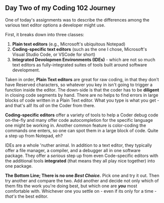 ## Day Two of my Coding 102 Journey

One of today's assignments was to describe the differences among the various text editor options a developer might use.

First, it breaks down into three classes: 
1. **Plain text editors** \(e.g., Microsoft's ubiquitous Notepad\)
1. **Coding-specific text editors** \(such as the one I chose, Microsoft's Visual Studio Code, or VSCode for short\)
1. **Integrated Devolopmen Environments \(IDEs\)** - which are not so much text editors as fully-integrated suites of tools built around software development.

Taken in order, **Plain Text editors** are great for raw coding, in that they don't have Reserved characters, so whatever you key in isn't going to trigger a function inside the editor.  The down-side is that the coder has to be **diligent** in closing code segments by hand.  There are no helps to find errors in large blocks of code written in a Plain Text editor.  What you type is what you get - and that's all!    Its *all* on the Coder from there.

**Coding-specific editors** offer a variety of tools to help a Coder debug code on-the-fly and many offer code autocompletion for the specific language one might be working in.  Another common feature is color-coding the commands one enters, so one can spot them in a large block of code.  Quite a step up from Notepad, eh?

IDEs are a whole 'nuther animal.  In addition to a text editor, they typically offer a file manager, a compiler, and a debugger all in one software package.  They offer a *serious* step up from even Code-specific editors with the additional tools **integrated** \(that means they all play nice together\) into one package.

**The Bottom Line; There is no one _Best Choice._** Pick one and try it out.  Then try another and compare the two.  Add another and decide not only which of them fits the work you're doing best, but which one are **_you_** most comfortable with.  Whichever one you settle on - even if its only for a time - _that's_ the best editor.

